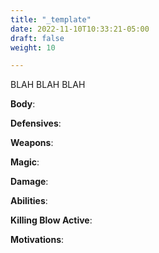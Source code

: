 ```yaml
---
title: "_template"
date: 2022-11-10T10:33:21-05:00
draft: false
weight: 10

---
```


BLAH BLAH BLAH

**Body**: 

**Defensives**: 

**Weapons**: 

**Magic**: 

**Damage**: 

**Abilities**: 

**Killing Blow Active**: 

**Motivations**: 
